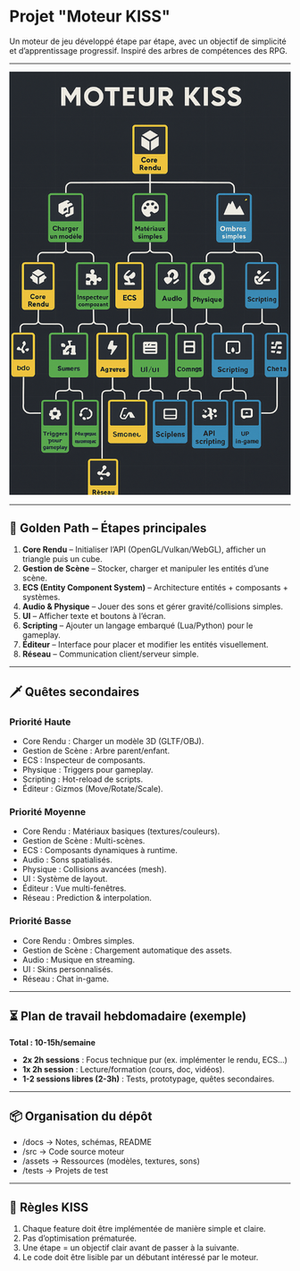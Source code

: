 # Projet "Moteur KISS"

Un moteur de jeu développé étape par étape, avec un objectif de simplicité et d’apprentissage progressif.
Inspiré des arbres de compétences des RPG.

---

![Skill Tree](skilltree.png)

---

## 🎯 Golden Path – Étapes principales

1. **Core Rendu** – Initialiser l’API (OpenGL/Vulkan/WebGL), afficher un triangle puis un cube.
2. **Gestion de Scène** – Stocker, charger et manipuler les entités d’une scène.
3. **ECS (Entity Component System)** – Architecture entités + composants + systèmes.
4. **Audio & Physique** – Jouer des sons et gérer gravité/collisions simples.
5. **UI** – Afficher texte et boutons à l’écran.
6. **Scripting** – Ajouter un langage embarqué (Lua/Python) pour le gameplay.
7. **Éditeur** – Interface pour placer et modifier les entités visuellement.
8. **Réseau** – Communication client/serveur simple.

---

## 🗡 Quêtes secondaires

### Priorité Haute
- Core Rendu : Charger un modèle 3D (GLTF/OBJ).
- Gestion de Scène : Arbre parent/enfant.
- ECS : Inspecteur de composants.
- Physique : Triggers pour gameplay.
- Scripting : Hot-reload de scripts.
- Éditeur : Gizmos (Move/Rotate/Scale).

### Priorité Moyenne
- Core Rendu : Matériaux basiques (textures/couleurs).
- Gestion de Scène : Multi-scènes.
- ECS : Composants dynamiques à runtime.
- Audio : Sons spatialisés.
- Physique : Collisions avancées (mesh).
- UI : Système de layout.
- Éditeur : Vue multi-fenêtres.
- Réseau : Prediction & interpolation.

### Priorité Basse
- Core Rendu : Ombres simples.
- Gestion de Scène : Chargement automatique des assets.
- Audio : Musique en streaming.
- UI : Skins personnalisés.
- Réseau : Chat in-game.

---

## ⏳ Plan de travail hebdomadaire (exemple)

**Total : 10-15h/semaine**

- **2x 2h sessions** : Focus technique pur (ex. implémenter le rendu, ECS…)
- **1x 2h session** : Lecture/formation (cours, doc, vidéos).
- **1-2 sessions libres (2-3h)** : Tests, prototypage, quêtes secondaires.

---

## 📦 Organisation du dépôt

- /docs → Notes, schémas, README
- /src → Code source moteur
- /assets → Ressources (modèles, textures, sons)
- /tests → Projets de test

---

## 📝 Règles KISS

1. Chaque feature doit être implémentée de manière simple et claire.
2. Pas d’optimisation prématurée.
3. Une étape = un objectif clair avant de passer à la suivante.
4. Le code doit être lisible par un débutant intéressé par le moteur.
